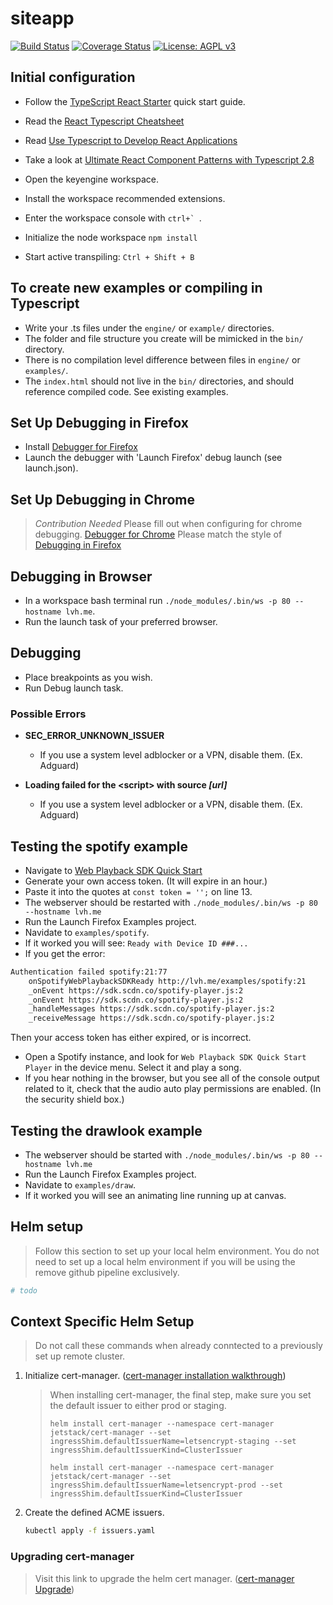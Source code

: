 # siteapp

[![Build Status](https://travis-ci.org/rhythm-collective/siteapp.svg?branch=master)](https://travis-ci.org/rhythm-collective/siteapp) [![Coverage Status](https://coveralls.io/repos/github/rhythm-collective/siteapp/badge.svg?branch=master)](https://coveralls.io/github/rhythm-collective/siteapp?branch=master) [![License: AGPL v3](https://img.shields.io/badge/License-AGPL%20v3-blue.svg)](https://www.gnu.org/licenses/agpl-3.0)

## Initial configuration

- Follow the [TypeScript React Starter](https://github.com/Microsoft/TypeScript-React-Starter#typescript-react-starter) quick start guide.
- Read the [React Typescript Cheatsheet](https://github.com/typescript-cheatsheets/react-typescript-cheatsheet#reacttypescript-cheatsheets)
- Read [Use Typescript to Develop React Applications](https://egghead.io/courses/use-typescript-to-develop-react-applications)
- Take a look at [Ultimate React Component Patterns with Typescript 2.8](https://levelup.gitconnected.com/ultimate-react-component-patterns-with-typescript-2-8-82990c516935)

- Open the keyengine workspace.
- Install the workspace recommended extensions.
- Enter the workspace console with ```ctrl+` ```.
- Initialize the node workspace `npm install`
- Start active transpiling: `Ctrl + Shift + B`

## To create new examples or compiling in Typescript

- Write your .ts files under the `engine/` or `example/` directories.
- The folder and file structure you create will be mimicked in the `bin/` directory.
- There is no compilation level difference between files in `engine/` or `examples/`.
- The `index.html` should not live in the `bin/` directories, and should reference compiled code. See existing examples.

## Set Up Debugging in Firefox

- Install [Debugger for Firefox](https://marketplace.visualstudio.com/items?itemName=hbenl.vscode-firefox-debug)
- Launch the debugger with 'Launch Firefox' debug launch (see launch.json).

## Set Up Debugging in Chrome

> *Contribution Needed* Please fill out when configuring for chrome debugging.
> [Debugger for Chrome](https://marketplace.visualstudio.com/items?itemName=msjsdiag.debugger-for-chrome)
> Please match the style of [Debugging in Firefox](#Debugging-in-Firefox)

## Debugging in Browser

- In a workspace bash terminal run `./node_modules/.bin/ws -p 80 --hostname lvh.me`.
- Run the launch task of your preferred browser.

## Debugging

- Place breakpoints as you wish.
- Run Debug launch task.

### Possible Errors

- **SEC_ERROR_UNKNOWN_ISSUER**
  - If you use a system level adblocker or a VPN, disable them. (Ex. Adguard)

- **Loading failed for the \<script> with source *[url]***
  - If you use a system level adblocker or a VPN, disable them. (Ex. Adguard)

## Testing the spotify example

- Navigate to [Web Playback SDK Quick Start](https://developer.spotify.com/documentation/web-playback-sdk/quick-start/#)
- Generate your own access token. (It will expire in an hour.)
- Paste it into the quotes at `const token = '';` on line 13.
- The webserver should be restarted with `./node_modules/.bin/ws -p 80 --hostname lvh.me`
- Run the Launch Firefox Examples project.
- Navidate to `examples/spotify`.
- If it worked you will see: `Ready with Device ID ###...`
- If you get the error:

```bash
Authentication failed spotify:21:77
    onSpotifyWebPlaybackSDKReady http://lvh.me/examples/spotify:21
    _onEvent https://sdk.scdn.co/spotify-player.js:2
    _onEvent https://sdk.scdn.co/spotify-player.js:2
    _handleMessages https://sdk.scdn.co/spotify-player.js:2
    _receiveMessage https://sdk.scdn.co/spotify-player.js:2
```

  Then your access token has either expired, or is incorrect.

- Open a Spotify instance, and look for `Web Playback SDK Quick Start Player` in the device menu. Select it and play a song.
- If you hear nothing in the browser, but you see all of the console output related to it, check that the audio auto play permissions are enabled. (In the security shield box.)

## Testing the drawlook example

- The webserver should be started with `./node_modules/.bin/ws -p 80 --hostname lvh.me`
- Run the Launch Firefox Examples project.
- Navidate to `examples/draw`.
- If it worked you will see an animating line running up at canvas.

## Helm setup

> Follow this section to set up your local helm environment. You do not need to set up a local helm environment if you will be using the remove github pipeline exclusively.

```bash
# todo
```

## Context Specific Helm Setup

> Do not call these commands when already conntected to a previously set up remote cluster.

1) Initialize cert-manager. ([cert-manager installation walkthrough](https://docs.cert-manager.io/en/latest/getting-started/install/kubernetes.html))
   > When installing cert-manager, the final step, make sure you set the default issuer to either prod or staging.
   >
   >`helm install cert-manager --namespace cert-manager jetstack/cert-manager --set ingressShim.defaultIssuerName=letsencrypt-staging --set ingressShim.defaultIssuerKind=ClusterIssuer`
   >
   >`helm install cert-manager --namespace cert-manager jetstack/cert-manager --set ingressShim.defaultIssuerName=letsencrypt-prod --set ingressShim.defaultIssuerKind=ClusterIssuer`

2) Create the defined ACME issuers.

   ```bash
   kubectl apply -f issuers.yaml
   ```

### Upgrading cert-manager

> Visit this link to upgrade the helm cert manager. ([cert-manager Upgrade](https://docs.cert-manager.io/en/latest/tasks/upgrading/index.html))
